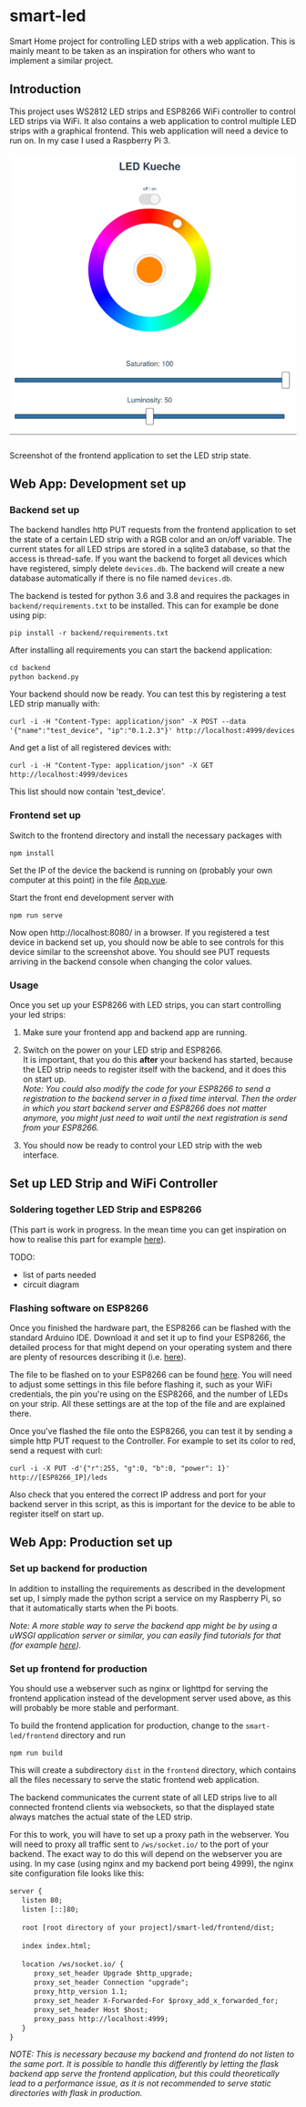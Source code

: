 # smart-led
Smart Home project for controlling LED strips with a web application.
This is mainly meant to be taken as an inspiration for others who want to
 implement a similar project.
 
## Introduction
This project uses WS2812 LED strips and ESP8266 WiFi controller to control 
LED strips via WiFi. It also contains a web application to control multiple 
LED strips with a graphical frontend. This web application will need a device to
 run on. In my case I used a Raspberry Pi 3. 

![frontend application](screenshot-frontend.png)

Screenshot of the frontend application to set the LED strip state.

## Web App: Development set up
### Backend set up
The backend handles http PUT requests from the frontend application to set
the state of a certain LED strip with a RGB color and an on/off variable.
The current states for all LED strips are stored in a sqlite3 database, so
that the access is thread-safe. If you want the backend to forget all devices
 which have registered, simply delete `devices.db`. The backend will create
 a new database automatically if there is no file named `devices.db`.

The backend is tested for python 3.6 and 3.8 and requires the packages in
`backend/requirements.txt` to be installed. This can for example be done using
pip:
```
pip install -r backend/requirements.txt
```
After installing all requirements you can start the backend application:
```
cd backend
python backend.py
```
Your backend should now be ready.
You can test this by registering a test LED strip manually with:
```
curl -i -H "Content-Type: application/json" -X POST --data '{"name":"test_device", "ip":"0.1.2.3"}' http://localhost:4999/devices
```
And get a list of all registered devices with:
```
curl -i -H "Content-Type: application/json" -X GET http://localhost:4999/devices
```
This list should now contain 'test_device'.

### Frontend set up
Switch to the frontend directory and install the necessary packages with
```
npm install
```
Set the IP of the device the backend is running on (probably your own
 computer at this point) in the file [App.vue](frontend/src/App.vue).

Start the front end development server with
 ```
npm run serve
```
Now open http://localhost:8080/ in a browser. If you registered a test device
in backend set up, you should now be able to see controls for this device 
similar to the screenshot above. 
You should see PUT requests arriving in the backend console when changing
the color values.

### Usage
Once you set up your ESP8266 with LED strips, you can start controlling your
led strips:

1) Make sure your frontend app and backend app are running.

2) Switch on the power on your LED strip and ESP8266.\
It is important, that you do this **after** your backend has started, because
the LED strip needs to register itself with the backend, and it does this on
start up. \
*Note: You could also modify the code for your ESP8266 to send a registration to
the backend server in a fixed time interval. Then the order in which you start
backend server and ESP8266 does not matter anymore, you might just need to
wait until the next registration is send from your ESP8266.*

3) You should now be ready to control your LED strip with the web interface.

## Set up LED Strip and WiFi Controller

### Soldering together LED Strip and ESP8266
(This part is work in progress. In the mean time you can get inspiration on
how to realise this part for example [here](https://www.instructables.com/id/ESP8266-controlling-Neopixel-LEDs-using-Arduino-ID/)).

TODO:
   - list of parts needed
   - circuit diagram
   
### Flashing software on ESP8266
Once you finished the hardware part, the ESP8266 can be flashed with the
standard Arduino IDE. Download it and set it up to find your ESP8266, the
detailed process for that might depend on your operating system and there are
 plenty of resources describing it (i.e. [here](https://randomnerdtutorials.com/how-to-install-esp8266-board-arduino-ide/)).

The file to be flashed on to your ESP8266 can be found
[here](esp8266/led_rest_api/led_rest_api.ino).
You will need to adjust some settings in this file before flashing it, such
 as your WiFi credentials, the pin you're using on the ESP8266, and the
  number of LEDs on your strip. All these settings are at the top of the file
   and are explained there.
   
Once you've flashed the file onto the ESP8266, you can test it by sending a
 simple http PUT request to the Controller. For example to set its color to
  red, send a request with curl:
  
  ```
  curl -i -X PUT -d'{"r":255, "g":0, "b":0, "power": 1}' http://[ESP8266_IP]/leds
  ```

Also check that you entered the correct IP address and port for your backend
 server in this script, as this is important for the device to be able to
  register itself on start up.


## Web App: Production set up
### Set up backend for production
 In addition to installing the requirements as described in the development
set up, I simply made the python script a service on my  Raspberry Pi, so
that it automatically starts when the Pi boots.

*Note: A more stable way to serve the backend app might be by using a uWSGI
 application server or similar, you can easily find tutorials for that (for
  example
 [here](https://www.digitalocean.com/community/tutorials/how-to-serve-flask-applications-with-uswgi-and-nginx-on-ubuntu-18-04)).*


### Set up frontend for production
You should use a webserver such as nginx or lighttpd for serving the frontend
application instead of the development server used above, as this will
probably be more stable and performant.

To build the frontend application for production, change to the `smart-led/frontend`
 directory and run
```
npm run build
```
This will create a subdirectory `dist` in the `frontend` directory, which
 contains all the files necessary to serve the static frontend web application.

The backend communicates the current state of all LED strips live to all
connected frontend clients via websockets, so that the displayed state always
matches the actual state of the LED strip.
 
For this to work, you will have to set up a proxy path in the webserver. You
will need to proxy all traffic sent to `/ws/socket.io/` to the port of your
backend. The exact way to do this will depend on the webserver
you are using. In my case (using nginx and my backend port being 4999), the
nginx site configuration file looks like this:
    
```
server {
   listen 80;
   listen [::]80;

   root [root directory of your project]/smart-led/frontend/dist;

   index index.html;

   location /ws/socket.io/ {
      proxy_set_header Upgrade $http_upgrade;
      proxy_set_header Connection "upgrade";
      proxy_http_version 1.1;
      proxy_set_header X-Forwarded-For $proxy_add_x_forwarded_for;
      proxy_set_header Host $host;
      proxy_pass http://localhost:4999;
   }
}
```
*NOTE: This is necessary because my backend and frontend do not listen to the
same port. It is possible to handle this differently by letting the
flask backend app serve the frontend application, but this could
theoretically lead to a performance issue, as it is not recommended to serve
static directories with flask in production.* 
    


